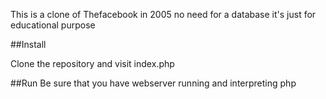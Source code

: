This is a clone of Thefacebook in 2005 no need for a database it's just for educational purpose

##Install

Clone the repository and visit index.php

##Run
Be sure that you have webserver running and interpreting php
